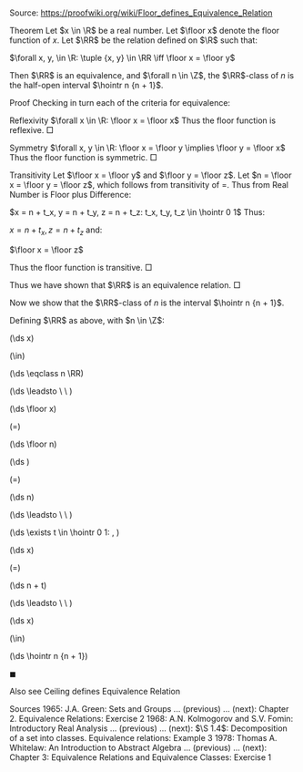 # 

Source: https://proofwiki.org/wiki/Floor_defines_Equivalence_Relation



Theorem
Let $x \in \R$ be a real number.
Let $\floor x$ denote the floor function of $x$.
Let $\RR$ be the relation defined on $\R$ such that:

$\forall x, y, \in \R: \tuple {x, y} \in \RR \iff \floor x = \floor y$

Then $\RR$ is an equivalence, and $\forall n \in \Z$, the $\RR$-class of $n$ is the half-open interval $\hointr n {n + 1}$.


Proof
Checking in turn each of the criteria for equivalence:


Reflexivity
$\forall x \in \R: \floor x = \floor x$
Thus the floor function is reflexive.
$\Box$


Symmetry
$\forall x, y \in \R: \floor x = \floor y \implies \floor y = \floor x$
Thus the floor function is symmetric.
$\Box$


Transitivity
Let $\floor x = \floor y$ and $\floor y = \floor z$.
Let $n = \floor x = \floor y = \floor z$, which follows from transitivity of $=$.
Thus from Real Number is Floor plus Difference‎:

$x = n + t_x, y = n + t_y, z = n + t_z: t_x, t_y, t_z \in \hointr 0 1$
Thus:

$x = n + t_x, z = n + t_z$
and:

$\floor x = \floor z$

Thus the floor function is transitive.
$\Box$

Thus we have shown that $\RR$ is an equivalence relation.
$\Box$

Now we show that the $\RR$-class of $n$ is the interval $\hointr n {n + 1}$.

Defining $\RR$ as above, with $n \in \Z$:














\(\ds x\)

\(\in\)







\(\ds \eqclass n \RR\)














\(\ds \leadsto \ \ \)





\(\ds \floor x\)

\(=\)







\(\ds \floor n\)




















\(\ds \)

\(=\)







\(\ds n\)














\(\ds \leadsto \ \ \)

\(\ds \exists t \in \hointr 0 1: \, \)



\(\ds x\)

\(=\)







\(\ds n + t\)














\(\ds \leadsto \ \ \)





\(\ds x\)

\(\in\)







\(\ds \hointr n {n + 1}\)









$\blacksquare$


Also see
Ceiling defines Equivalence Relation


Sources
1965: J.A. Green: Sets and Groups ... (previous) ... (next): Chapter $2$. Equivalence Relations: Exercise $2$
1968: A.N. Kolmogorov and S.V. Fomin: Introductory Real Analysis ... (previous) ... (next): $\S 1.4$: Decomposition of a set into classes. Equivalence relations: Example $3$
1978: Thomas A. Whitelaw: An Introduction to Abstract Algebra ... (previous) ... (next): Chapter $3$: Equivalence Relations and Equivalence Classes: Exercise $1$




